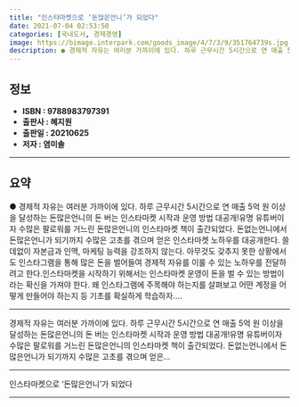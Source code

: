 ```yaml
---
title: "인스타마켓으로 ‘돈많은언니’가 되었다"
date: 2021-07-04 02:53:50
categories: [국내도서, 경제경영]
image: https://bimage.interpark.com/goods_image/4/7/3/9/351764739s.jpg
description: ● 경제적 자유는 여러분 가까이에 있다. 하루 근무시간 5시간으로 연 매출 5억 원 이상을 달성하는 돈많은언니의 돈 버는 인스타마켓 시작과 운영 방법 대공개!유명 유튜버이자 수많은 팔로워를 거느린 돈많은언니의 인스타마켓 책이 출간되었다. 돈없는언니에서 돈많은언니가 되기까지 수많은 고초
---
```


## **정보**

- **ISBN : 9788983797391**
- **출판사 : 혜지원**
- **출판일 : 20210625**
- **저자 : 염미솔**

------



## **요약**

●  경제적 자유는 여러분 가까이에 있다. 하루 근무시간 5시간으로 연 매출 5억 원 이상을 달성하는 돈많은언니의 돈 버는 인스타마켓 시작과 운영 방법 대공개!유명 유튜버이자 수많은 팔로워를 거느린 돈많은언니의 인스타마켓 책이 출간되었다. 돈없는언니에서 돈많은언니가 되기까지 수많은 고초를 겪으며 얻은 인스타마켓 노하우를 대공개한다. 쓸데없이 자본금과 인맥, 마케팅 능력을 강조하지 않는다. 아무것도 갖추지 못한 상황에서도 인스타그램을 통해 많은 돈을 벌어들여 경제적 자유를 이룰 수 있는 노하우를 전달하려고 한다.인스타마켓을 시작하기 위해서는 인스타마켓 운영이 돈을 벌 수 있는 방법이라는 확신을 가져야 한다. 왜 인스타그램에 주목해야 하는지를 살펴보고 어떤 계정을 어떻게 만들어야 하는지 등 기초를 확실하게 학습하자....

------

경제적 자유는 여러분 가까이에 있다. 하루 근무시간 5시간으로 연 매출 5억 원 이상을 달성하는 돈많은언니의 돈 버는 인스타마켓 시작과 운영 방법 대공개!유명 유튜버이자 수많은 팔로워를 거느린 돈많은언니의 인스타마켓 책이 출간되었다. 돈없는언니에서 돈많은언니가 되기까지 수많은 고초를 겪으며 얻은... 

------


인스타마켓으로 ‘돈많은언니’가 되었다 

------


